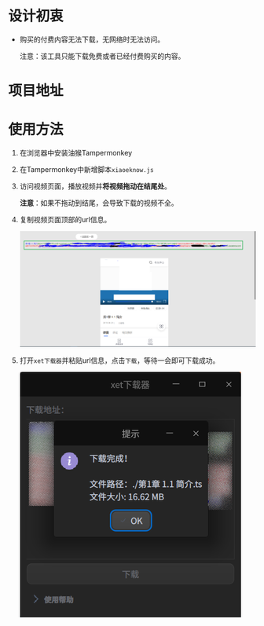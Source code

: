 # 设计初衷

- 购买的付费内容无法下载，无网络时无法访问。

  注意：该工具只能下载免费或者已经付费购买的内容。

# 项目地址

[](https://github.com/xxNull-lsk/video_downloder)

# 使用方法

1. 在浏览器中安装油猴Tampermonkey

2. 在Tampermonkey中新增脚本`xiaoeknow.js`

3. 访问视频页面，播放视频并**将视频拖动在结尾处**。

   **注意**：如果不拖动到结尾，会导致下载的视频不全。

4. 复制视频页面顶部的url信息。

   ![url信息](readme.assets/1.PNG)

5. 打开`xet下载器`并粘贴url信息，点击`下载`，等待一会即可下载成功。

   ![下载成功](readme.assets/2.PNG)
